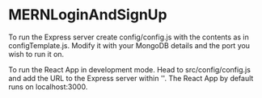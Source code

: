# MERNLoginAndSignUp

To run the Express server create config/config.js with the contents as in configTemplate.js. Modify it with your MongoDB details and the port you wish to run it on. 

To run the React App in development mode. Head to src/config/config.js and add the URL to the Express server within ''. The React App by default runs on localhost:3000.